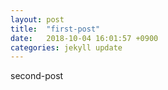```yaml
---
layout: post
title:  "first-post"
date:   2018-10-04 16:01:57 +0900
categories: jekyll update
---
```

second-post
